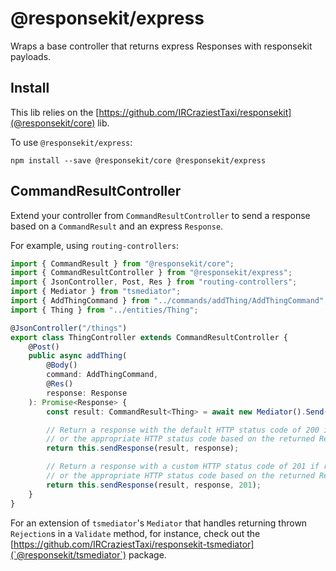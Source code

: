 # @responsekit/express
Wraps a base controller that returns express Responses with responsekit payloads.

## Install
This lib relies on the [https://github.com/IRCraziestTaxi/responsekit](@responsekit/core) lib.

To use `@responsekit/express`:

```
npm install --save @responsekit/core @responsekit/express
```

## CommandResultController
Extend your controller from `CommandResultController` to send a response based on a `CommandResult` and an express `Response`.

For example, using `routing-controllers`:

```ts
import { CommandResult } from "@responsekit/core";
import { CommandResultController } from "@responsekit/express";
import { JsonController, Post, Res } from "routing-controllers";
import { Mediator } from "tsmediator";
import { AddThingCommand } from "../commands/addThing/AddThingCommand";
import { Thing } from "../entities/Thing";

@JsonController("/things")
export class ThingController extends CommandResultController {
    @Post()
    public async addThing(
        @Body()
        command: AddThingCommand,
        @Res()
        response: Response
    ): Promise<Response> {
        const result: CommandResult<Thing> = await new Mediator().Send("AddThingHandler", command);

        // Return a response with the default HTTP status code of 200 if result was successful
        // or the appropriate HTTP status code based on the returned Rejection.
        return this.sendResponse(result, response);

        // Return a response with a custom HTTP status code of 201 if result was successful
        // or the appropriate HTTP status code based on the returned Rejection.
        return this.sendResponse(result, response, 201);
    }
}
```

For an extension of `tsmediator`'s `Mediator` that handles returning thrown `Rejection`s in a `Validate` method, for instance, check out the [https://github.com/IRCraziestTaxi/responsekit-tsmediator](`@responsekit/tsmediator`) package.